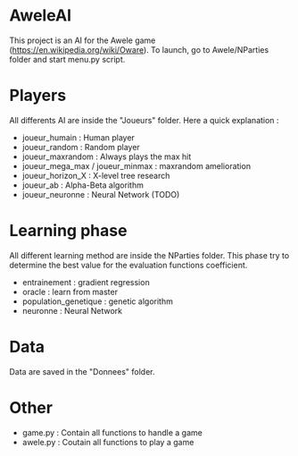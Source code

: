 # AweleAI

This project is an AI for the Awele game (https://en.wikipedia.org/wiki/Oware). 
To launch, go to Awele/NParties folder and start menu.py script. 

# Players

All differents AI are inside the "Joueurs" folder. Here a quick explanation : 

  - joueur_humain : Human player
  - joueur_random : Random player 
  - joueur_maxrandom : Always plays the max hit
  - joueur_mega_max / joueur_minmax : maxrandom amelioration
  - joueur_horizon_X : X-level tree research
  - joueur_ab : Alpha-Beta algorithm
  - joueur_neuronne : Neural Network (TODO)

# Learning phase

All different learning method are inside the NParties folder. This phase try to determine the best value for the evaluation
functions coefficient.

  - entrainement : gradient regression
  - oracle : learn from master
  - population_genetique : genetic algorithm
  - neuronne : Neural Network 
  
# Data

Data are saved in the "Donnees" folder.

# Other

  - game.py : Contain all functions to handle a game
  - awele.py : Coutain all functions to play a game
